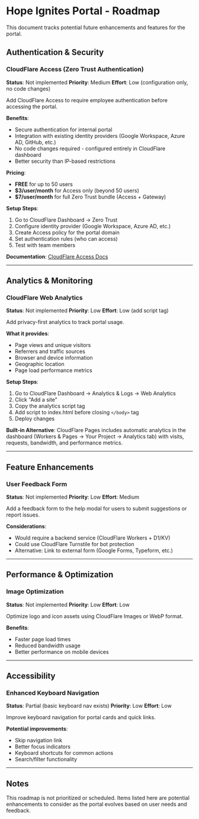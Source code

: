 # Hope Ignites Portal - Roadmap

This document tracks potential future enhancements and features for the portal.

## Authentication & Security

### CloudFlare Access (Zero Trust Authentication)
**Status**: Not implemented
**Priority**: Medium
**Effort**: Low (configuration only, no code changes)

Add CloudFlare Access to require employee authentication before accessing the portal.

**Benefits**:
- Secure authentication for internal portal
- Integration with existing identity providers (Google Workspace, Azure AD, GitHub, etc.)
- No code changes required - configured entirely in CloudFlare dashboard
- Better security than IP-based restrictions

**Pricing**:
- **FREE** for up to 50 users
- **$3/user/month** for Access only (beyond 50 users)
- **$7/user/month** for full Zero Trust bundle (Access + Gateway)

**Setup Steps**:
1. Go to CloudFlare Dashboard → Zero Trust
2. Configure identity provider (Google Workspace, Azure AD, etc.)
3. Create Access policy for the portal domain
4. Set authentication rules (who can access)
5. Test with team members

**Documentation**: [CloudFlare Access Docs](https://developers.cloudflare.com/cloudflare-one/applications/)

---

## Analytics & Monitoring

### CloudFlare Web Analytics
**Status**: Not implemented
**Priority**: Low
**Effort**: Low (add script tag)

Add privacy-first analytics to track portal usage.

**What it provides**:
- Page views and unique visitors
- Referrers and traffic sources
- Browser and device information
- Geographic location
- Page load performance metrics

**Setup Steps**:
1. Go to CloudFlare Dashboard → Analytics & Logs → Web Analytics
2. Click "Add a site"
3. Copy the analytics script tag
4. Add script to index.html before closing `</body>` tag
5. Deploy changes

**Built-in Alternative**: CloudFlare Pages includes automatic analytics in the dashboard (Workers & Pages → Your Project → Analytics tab) with visits, requests, bandwidth, and performance metrics.

---

## Feature Enhancements

### User Feedback Form
**Status**: Not implemented
**Priority**: Low
**Effort**: Medium

Add a feedback form to the help modal for users to submit suggestions or report issues.

**Considerations**:
- Would require a backend service (CloudFlare Workers + D1/KV)
- Could use CloudFlare Turnstile for bot protection
- Alternative: Link to external form (Google Forms, Typeform, etc.)

---

## Performance & Optimization

### Image Optimization
**Status**: Not implemented
**Priority**: Low
**Effort**: Low

Optimize logo and icon assets using CloudFlare Images or WebP format.

**Benefits**:
- Faster page load times
- Reduced bandwidth usage
- Better performance on mobile devices

---

## Accessibility

### Enhanced Keyboard Navigation
**Status**: Partial (basic keyboard nav exists)
**Priority**: Low
**Effort**: Low

Improve keyboard navigation for portal cards and quick links.

**Potential improvements**:
- Skip navigation link
- Better focus indicators
- Keyboard shortcuts for common actions
- Search/filter functionality

---

## Notes

This roadmap is not prioritized or scheduled. Items listed here are potential enhancements to consider as the portal evolves based on user needs and feedback.

